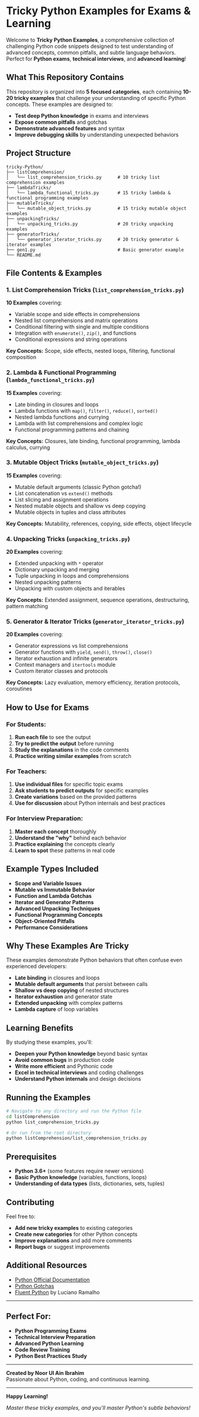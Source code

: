 # Tricky Python Examples for Exams & Learning

Welcome to **Tricky Python Examples**, a comprehensive collection of challenging Python code snippets designed to test understanding of advanced concepts, common pitfalls, and subtle language behaviors. Perfect for **Python exams**, **technical interviews**, and **advanced learning**!

## What This Repository Contains

This repository is organized into **5 focused categories**, each containing **10-20 tricky examples** that challenge your understanding of specific Python concepts. These examples are designed to:

- **Test deep Python knowledge** in exams and interviews
- **Expose common pitfalls** and gotchas
- **Demonstrate advanced features** and syntax
- **Improve debugging skills** by understanding unexpected behaviors

## Project Structure

```
tricky-Python/
├── listComprehension/
│   └── list_comprehension_tricks.py      # 10 tricky list comprehension examples
├── lambdaTricks/
│   └── lambda_functional_tricks.py       # 15 tricky lambda & functional programming examples
├── mutableTricks/
│   └── mutable_object_tricks.py          # 15 tricky mutable object examples
├── unpackingTricks/
│   └── unpacking_tricks.py               # 20 tricky unpacking examples
├── generatorTricks/
│   └── generator_iterator_tricks.py      # 20 tricky generator & iterator examples
├── gen1.py                               # Basic generator example
└── README.md
```

## File Contents & Examples

### 1. **List Comprehension Tricks** (`list_comprehension_tricks.py`)
**10 Examples** covering:
- Variable scope and side effects in comprehensions
- Nested list comprehensions and matrix operations
- Conditional filtering with single and multiple conditions
- Integration with `enumerate()`, `zip()`, and functions
- Conditional expressions and string operations

**Key Concepts:** Scope, side effects, nested loops, filtering, functional composition

### 2. **Lambda & Functional Programming** (`lambda_functional_tricks.py`)
**15 Examples** covering:
- Late binding in closures and loops
- Lambda functions with `map()`, `filter()`, `reduce()`, `sorted()`
- Nested lambda functions and currying
- Lambda with list comprehensions and complex logic
- Functional programming patterns and chaining

**Key Concepts:** Closures, late binding, functional programming, lambda calculus, currying

### 3. **Mutable Object Tricks** (`mutable_object_tricks.py`)
**15 Examples** covering:
- Mutable default arguments (classic Python gotcha!)
- List concatenation vs `extend()` methods
- List slicing and assignment operations
- Nested mutable objects and shallow vs deep copying
- Mutable objects in tuples and class attributes

**Key Concepts:** Mutability, references, copying, side effects, object lifecycle

### 4. **Unpacking Tricks** (`unpacking_tricks.py`)
**20 Examples** covering:
- Extended unpacking with `*` operator
- Dictionary unpacking and merging
- Tuple unpacking in loops and comprehensions
- Nested unpacking patterns
- Unpacking with custom objects and iterables

**Key Concepts:** Extended assignment, sequence operations, destructuring, pattern matching

### 5. **Generator & Iterator Tricks** (`generator_iterator_tricks.py`)
**20 Examples** covering:
- Generator expressions vs list comprehensions
- Generator functions with `yield`, `send()`, `throw()`, `close()`
- Iterator exhaustion and infinite generators
- Context managers and `itertools` module
- Custom iterator classes and protocols

**Key Concepts:** Lazy evaluation, memory efficiency, iteration protocols, coroutines

## How to Use for Exams

### **For Students:**
1. **Run each file** to see the output
2. **Try to predict the output** before running
3. **Study the explanations** in the code comments
4. **Practice writing similar examples** from scratch

### **For Teachers:**
1. **Use individual files** for specific topic exams
2. **Ask students to predict outputs** for specific examples
3. **Create variations** based on the provided patterns
4. **Use for discussion** about Python internals and best practices

### **For Interview Preparation:**
1. **Master each concept** thoroughly
2. **Understand the "why"** behind each behavior
3. **Practice explaining** the concepts clearly
4. **Learn to spot** these patterns in real code

## Example Types Included

- **Scope and Variable Issues**
- **Mutable vs Immutable Behavior**
- **Function and Lambda Gotchas**
- **Iterator and Generator Patterns**
- **Advanced Unpacking Techniques**
- **Functional Programming Concepts**
- **Object-Oriented Pitfalls**
- **Performance Considerations**

## Why These Examples Are Tricky

These examples demonstrate Python behaviors that often confuse even experienced developers:

- **Late binding** in closures and loops
- **Mutable default arguments** that persist between calls
- **Shallow vs deep copying** of nested structures
- **Iterator exhaustion** and generator state
- **Extended unpacking** with complex patterns
- **Lambda capture** of loop variables

## Learning Benefits

By studying these examples, you'll:

- **Deepen your Python knowledge** beyond basic syntax
- **Avoid common bugs** in production code
- **Write more efficient** and Pythonic code
- **Excel in technical interviews** and coding challenges
- **Understand Python internals** and design decisions

## Running the Examples

```bash
# Navigate to any directory and run the Python file
cd listComprehension
python list_comprehension_tricks.py

# Or run from the root directory
python listComprehension/list_comprehension_tricks.py
```

## Prerequisites

- **Python 3.6+** (some features require newer versions)
- **Basic Python knowledge** (variables, functions, loops)
- **Understanding of data types** (lists, dictionaries, sets, tuples)

## Contributing

Feel free to:
- **Add new tricky examples** to existing categories
- **Create new categories** for other Python concepts
- **Improve explanations** and add more comments
- **Report bugs** or suggest improvements

## Additional Resources

- [Python Official Documentation](https://docs.python.org/)
- [Python Gotchas](https://docs.python-guide.org/writing/gotchas/)
- [Fluent Python](https://www.oreilly.com/library/view/fluent-python/9781491946237/) by Luciano Ramalho

---

## Perfect For:

- **Python Programming Exams**
- **Technical Interview Preparation**
- **Advanced Python Learning**
- **Code Review Training**
- **Python Best Practices Study**

---

**Created by Noor Ul Ain Ibrahim**  
Passionate about Python, coding, and continuous learning.

---

**Happy Learning!**

*Master these tricky examples, and you'll master Python's subtle behaviors!*
